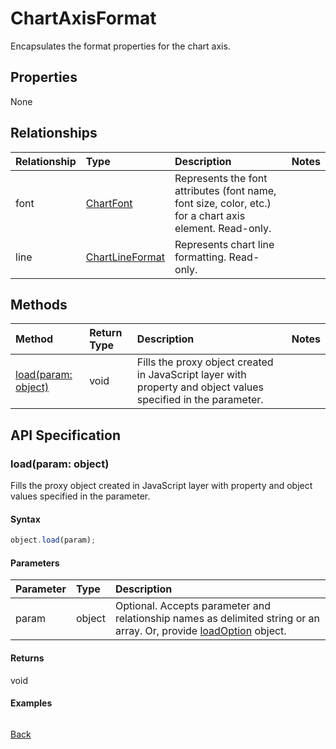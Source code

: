 # ChartAxisFormat

Encapsulates the format properties for the chart axis.

## Properties
None

## Relationships
| Relationship | Type	|Description|Notes |
|:---------------|:--------|:----------|:-----|
|font|[ChartFont](chartfont.md)|Represents the font attributes (font name, font size, color, etc.) for a chart axis element. Read-only.||
|line|[ChartLineFormat](chartlineformat.md)|Represents chart line formatting. Read-only.||

## Methods

| Method		   | Return Type	|Description|Notes |
|:---------------|:--------|:----------|:-----|
|[load(param: object)](#loadparam-object)|void|Fills the proxy object created in JavaScript layer with property and object values specified in the parameter.||

## API Specification

### load(param: object)
Fills the proxy object created in JavaScript layer with property and object values specified in the parameter.

#### Syntax
```js
object.load(param);
```

#### Parameters
| Parameter	   | Type	|Description|
|:---------------|:--------|:----------|
|param|object|Optional. Accepts parameter and relationship names as delimited string or an array. Or, provide [loadOption](loadoption.md) object.|

#### Returns
void

#### Examples
```js

```

[Back](#methods)

